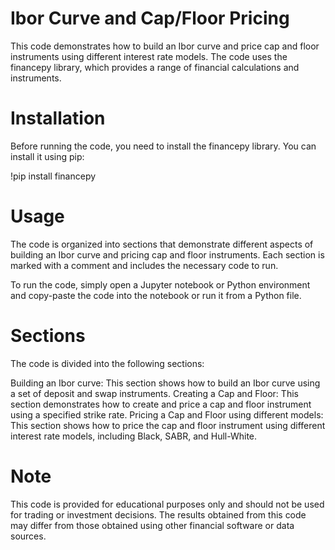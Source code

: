 # Ibor Curve and Cap/Floor Pricing
This code demonstrates how to build an Ibor curve and price cap and floor instruments using different interest rate models. The code uses the financepy library, which provides a range of financial calculations and instruments.

# Installation
Before running the code, you need to install the financepy library. You can install it using pip:

!pip install financepy
# Usage
The code is organized into sections that demonstrate different aspects of building an Ibor curve and pricing cap and floor instruments. Each section is marked with a comment and includes the necessary code to run.

To run the code, simply open a Jupyter notebook or Python environment and copy-paste the code into the notebook or run it from a Python file.

# Sections
The code is divided into the following sections:

Building an Ibor curve: This section shows how to build an Ibor curve using a set of deposit and swap instruments.
Creating a Cap and Floor: This section demonstrates how to create and price a cap and floor instrument using a specified strike rate.
Pricing a Cap and Floor using different models: This section shows how to price the cap and floor instrument using different interest rate models, including Black, SABR, and Hull-White.
# Note
This code is provided for educational purposes only and should not be used for trading or investment decisions. The results obtained from this code may differ from those obtained using other financial software or data sources.
